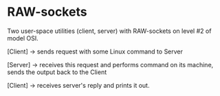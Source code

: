 # RAW-sockets

Two user-space utilities (client, server) with RAW-sockets on level #2 of model OSI.

[Client] -> sends request with some Linux command to Server

[Server] -> receives this request and performs command on its machine, sends the output back to the Client

[Client] -> receives server's reply and prints it out.
